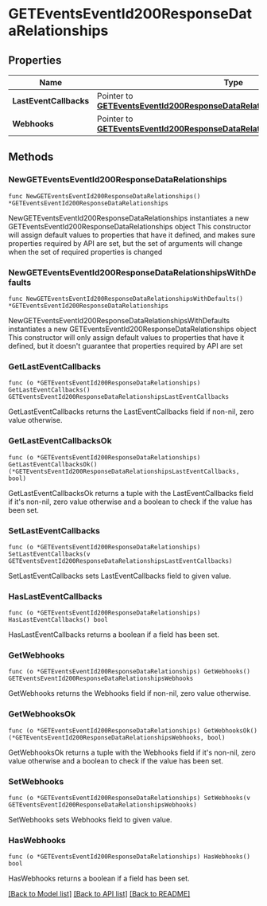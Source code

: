 # GETEventsEventId200ResponseDataRelationships

## Properties

Name | Type | Description | Notes
------------ | ------------- | ------------- | -------------
**LastEventCallbacks** | Pointer to [**GETEventsEventId200ResponseDataRelationshipsLastEventCallbacks**](GETEventsEventId200ResponseDataRelationshipsLastEventCallbacks.md) |  | [optional] 
**Webhooks** | Pointer to [**GETEventsEventId200ResponseDataRelationshipsWebhooks**](GETEventsEventId200ResponseDataRelationshipsWebhooks.md) |  | [optional] 

## Methods

### NewGETEventsEventId200ResponseDataRelationships

`func NewGETEventsEventId200ResponseDataRelationships() *GETEventsEventId200ResponseDataRelationships`

NewGETEventsEventId200ResponseDataRelationships instantiates a new GETEventsEventId200ResponseDataRelationships object
This constructor will assign default values to properties that have it defined,
and makes sure properties required by API are set, but the set of arguments
will change when the set of required properties is changed

### NewGETEventsEventId200ResponseDataRelationshipsWithDefaults

`func NewGETEventsEventId200ResponseDataRelationshipsWithDefaults() *GETEventsEventId200ResponseDataRelationships`

NewGETEventsEventId200ResponseDataRelationshipsWithDefaults instantiates a new GETEventsEventId200ResponseDataRelationships object
This constructor will only assign default values to properties that have it defined,
but it doesn't guarantee that properties required by API are set

### GetLastEventCallbacks

`func (o *GETEventsEventId200ResponseDataRelationships) GetLastEventCallbacks() GETEventsEventId200ResponseDataRelationshipsLastEventCallbacks`

GetLastEventCallbacks returns the LastEventCallbacks field if non-nil, zero value otherwise.

### GetLastEventCallbacksOk

`func (o *GETEventsEventId200ResponseDataRelationships) GetLastEventCallbacksOk() (*GETEventsEventId200ResponseDataRelationshipsLastEventCallbacks, bool)`

GetLastEventCallbacksOk returns a tuple with the LastEventCallbacks field if it's non-nil, zero value otherwise
and a boolean to check if the value has been set.

### SetLastEventCallbacks

`func (o *GETEventsEventId200ResponseDataRelationships) SetLastEventCallbacks(v GETEventsEventId200ResponseDataRelationshipsLastEventCallbacks)`

SetLastEventCallbacks sets LastEventCallbacks field to given value.

### HasLastEventCallbacks

`func (o *GETEventsEventId200ResponseDataRelationships) HasLastEventCallbacks() bool`

HasLastEventCallbacks returns a boolean if a field has been set.

### GetWebhooks

`func (o *GETEventsEventId200ResponseDataRelationships) GetWebhooks() GETEventsEventId200ResponseDataRelationshipsWebhooks`

GetWebhooks returns the Webhooks field if non-nil, zero value otherwise.

### GetWebhooksOk

`func (o *GETEventsEventId200ResponseDataRelationships) GetWebhooksOk() (*GETEventsEventId200ResponseDataRelationshipsWebhooks, bool)`

GetWebhooksOk returns a tuple with the Webhooks field if it's non-nil, zero value otherwise
and a boolean to check if the value has been set.

### SetWebhooks

`func (o *GETEventsEventId200ResponseDataRelationships) SetWebhooks(v GETEventsEventId200ResponseDataRelationshipsWebhooks)`

SetWebhooks sets Webhooks field to given value.

### HasWebhooks

`func (o *GETEventsEventId200ResponseDataRelationships) HasWebhooks() bool`

HasWebhooks returns a boolean if a field has been set.


[[Back to Model list]](../README.md#documentation-for-models) [[Back to API list]](../README.md#documentation-for-api-endpoints) [[Back to README]](../README.md)


